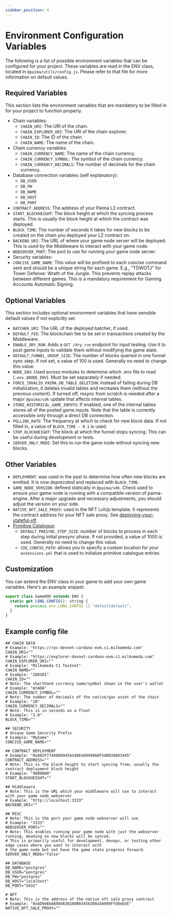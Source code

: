 ```yaml
---
sidebar_position: 4
---
```


# Environment Configuration Variables

The following is a list of possible environment variables that can be configured for your project. These variables are read in the ENV class, located in `@paima/utils/config.js`. Please refer to that file for more information on default values.

## Required Variables

This section lists the environment variables that are mandatory to be filled in for your project to function properly.

- Chain variables:
  - `CHAIN_URI`: The URI of the chain.
  - `CHAIN_EXPLORER_URI`: The URI of the chain explorer.
  - `CHAIN_ID`: The ID of the chain.
  - `CHAIN_NAME`: The name of the chain.
- Chain currency variables:
  - `CHAIN_CURRENCY_NAME`: The name of the chain currency.
  - `CHAIN_CURRENCY_SYMBOL`: The symbol of the chain currency.
  - `CHAIN_CURRENCY_DECIMALS`: The number of decimals for the chain currency.
- Database connection variables (self explanatory):
  - `DB_USER`
  - `DB_PW`
  - `DB_NAME`
  - `DB_HOST`
  - `DB_PORT`
- `CONTRACT_ADDRESS`: The address of your Paima L2 contract.
- `START_BLOCKHEIGHT`: The block height at which the syncing process starts. This is usually the block height at which the contract was deployed.
- `BLOCK_TIME`: The number of seconds it takes for new blocks to be created on the chain you deployed your L2 contract on.
- `BACKEND_URI`: The URL of where your game node server will be deployed. This is used by the Middleware to interact with your game node.
- `WEBSERVER_PORT`: The port to use for running your game node server.
- Security variables:
- `CONCISE_GAME_NAME`: This value will be prefixed to each concise command sent and should be a unique string for each game. E.g., "TDWOTJ" for Tower Defense: Wrath of the Jungle. This prevents replay attacks between different games. This is a mandatory requirement for Gaming Accounts Automatic Signing. 

## Optional Variables

This section includes optional environment variables that have sensible default values if not explicitly set.

- `BATCHER_URI`: The URL of the deployed batcher, if used.
- `DEFAULT_FEE`: The blockchain fee to be set in transactions created by the Middleware.
- `ENABLE_DRY_RUN`: Adds a `GET /dry_run` endpoint for input testing. Use it to post game inputs to validate them without modifying the game state.
- `DEFAULT_FUNNEL_GROUP_SIZE`: The number of blocks queried in one funnel sync step. If not set, a value of 100 is used. Generally no need to change this value.
- `NODE_ENV`: Used across modules to determine which .env file to read (`.env.$NODE_ENV`). Must be set separately if needed.
- `FORCE_INVALID_PAIMA_DB_TABLE_DELETION`: Instead of failing during DB initialization, it deletes invalid tables and recreates them (without the previous content). If turned off, resync from scratch is needed after a major `@paima/sdk` update that affects internal tables.
- `STORE_HISTORICAL_GAME_INPUTS`: If enabled, one of the internal tables stores all of the posted game inputs. Note that the table is currently accessible only through a direct DB connection.
- `POLLING_RATE`: The frequency at which to check for new block data. If not filled in, a value of `BLOCK_TIME - 0.1` is used.
- `STOP_BLOCKHEIGHT`: The block at which the funnel stops syncing. This can be useful during development or tests.
- `SERVER_ONLY_MODE`: Set this to run the game node without syncing new blocks.

## Other Variables

- `DEPLOYMENT`: was used in the past to determine how often new blocks are emitted. It is now _deprecated_ and replaced with `BLOCK_TIME`.
- `GAME_NODE_VERSION`: defined statically in `@paima/sdk`. Check used to ensure your game node is running with a compatible version of paima-engine. After a major upgrade and necessary adjustments, you should adjust the version on your side.
- `NATIVE_NFT_SALE_PROXY`: used in the NFT LvlUp template. It represents the contract address for your NFT sale proxy. See [deploying-your-stateful-nft](./3-deploying-your-stateful-nft.md)
- [Primitive Catalogue](../300-react-to-events/2-primitive-catalogue/1-introduction.md):
  - `DEFAULT_PRESYNC_STEP_SIZE`: number of blocks to process in each step during initial presync phase. If not provided, a value of 1000 is used. Generally no need to change this value.
  - `CDE_CONFIG_PATH`: allows you to specify a custom location for your `extensions.yml` that is used to initialize primitive catalogue entries

## Customization

You can extend the ENV class in your game to add your own game variables. Here's an example snippet:

```javascript
export class GameENV extends ENV {
  static get LONG_CONFIG(): string {
    return process.env.LONG_CONFIG || "defaultdefault";
  }
}
```

## Example config file

```
## CHAIN DATA
# Example: "https://rpc-devnet-cardano-evm.c1.milkomeda.com"
CHAIN_URI=""
# Example: "https://explorer-devnet-cardano-evm.c1.milkomeda.com"
CHAIN_EXPLORER_URI=""
# Example: "Milkomeda C1 Testnet"
CHAIN_NAME=""
# Example: "200101"
CHAIN_ID=""
# Note: The shorthand currency name/symbol shown in the user's wallet
# Example: "mtADA"
CHAIN_CURRENCY_SYMBOL=""
# Note: The number of decimals of the native/gas asset of the chain
# Example: "18"
CHAIN_CURRENCY_DECIMALS=""
# Note: This is in seconds as a float
# Example: "2.0"
BLOCK_TIME=""

## SECURITY
# Unique Game Security Prefix
# Example: "MyGame"
CONCISE_GAME_NAME=""

## CONTRACT DEPLOYMENT
# Example: "0xA02F7744868945A346Ee6994068F54D039683445"
CONTRACT_ADDRESS=""
# Note: This is the block height to start syncing from; usually the contract deployment block height
# Example: "9000000"
START_BLOCKHEIGHT=""

## Middleware
# Note: This is the URL which your middleware will use to interact with your game node webserver
# Example: "http://localhost:3333"
BACKEND_URI=""

## MISC
# Note: This is the port your game node webserver will use
# Example: "3333"
WEBSERVER_PORT=""
# Note: This enables running your game node with just the webserver running, meaning no new blocks will be synced.
# This is primarily useful for development, devops, or testing other edge cases where you want to interact with
# the game node but not have the game state progress forward.
SERVER_ONLY_MODE="false"

## DATABASE
DB_NAME="postgres"
DB_USER="postgres"
DB_PW="postgres"
DB_HOST="localhost"
DB_PORT="5432"

# NFT
# Note: This is the address of the native nft sale proxy contract
# Example: "0xbD9e6bA880d6302A0B93456308a5A998Ffd8eb5E"
NATIVE_NFT_SALE_PROXY=""
```
